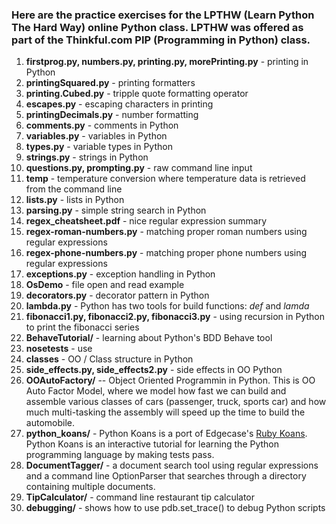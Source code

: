 ### Here are the practice exercises for the LPTHW (Learn Python The Hard Way) online Python class. LPTHW was offered as part of the Thinkful.com PIP (Programming in Python) class.

1. **firstprog.py, numbers.py, printing.py, morePrinting.py** - printing in Python
1. **printingSquared.py** - printing formatters
1. **printing.Cubed.py** - tripple quote formatting operator
1. **escapes.py** - escaping characters in printing
1. **printingDecimals.py** - number formatting
1. **comments.py** - comments in Python
1. **variables.py** - variables in Python
1. **types.py** - variable types in Python
1. **strings.py** - strings in Python
1. **questions.py, prompting.py** - raw command line input
1. **temp** - temperature conversion where temperature data is retrieved from the command line
1. **lists.py** - lists in Python
1. **parsing.py** - simple string search in Python
1. **regex_cheatsheet.pdf** - nice regular expression summary
1. **regex-roman-numbers.py** - matching proper roman numbers using regular expressions
1. **regex-phone-numbers.py** - matching proper phone numbers using regular expressions
1. **exceptions.py** - exception handling in Python
1. **OsDemo** - file open and read example
1. **decorators.py** - decorator pattern in Python
1. **lambda.py** - Python has two tools for build functions: *def* and *lamda*
1. **fibonacci1.py, fibonacci2.py, fibonacci3.py** - using recursion in Python to print the fibonacci series
1. **BehaveTutorial/** - learning about Python's BDD Behave tool
1. **nosetests** - use 
1. **classes** - OO / Class structure in Python
1. **side_effects.py, side_effects2.py** - side effects in OO Python
1. **OOAutoFactory/** -- Object Oriented Programmin in Python. This is OO Auto Factor Model, where we model how fast we can build and assemble various classes of cars (passenger, truck, sports car) and how much multi-tasking the assembly will speed up the time to build the automobile.
1. **python_koans/** - Python Koans is a port of Edgecase's [Ruby Koans](http://rubykoans.com/). Python Koans is an interactive tutorial for learning the Python programming language by making tests pass.
1. **DocumentTagger/** - a document search tool using regular expressions and a command line OptionParser that searches through a directory containing multiple documents.
1. **TipCalculator/** - command line restaurant tip calculator
1. **debugging/** - shows how to use pdb.set_trace() to debug Python scripts

